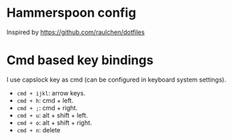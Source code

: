 # Hammerspoon config

Inspired by https://github.com/raulchen/dotfiles


# Cmd based key bindings

I use capslock key as cmd (can be configured in keyboard system settings).

  - `cmd + ijkl`: arrow keys.
  - `cmd + h`: cmd + left.
  - `cmd + ;`: cmd + right.
  - `cmd + u`: alt + shift + left.
  - `cmd + o`: alt + shift + right.
  - `cmd + n`: delete
